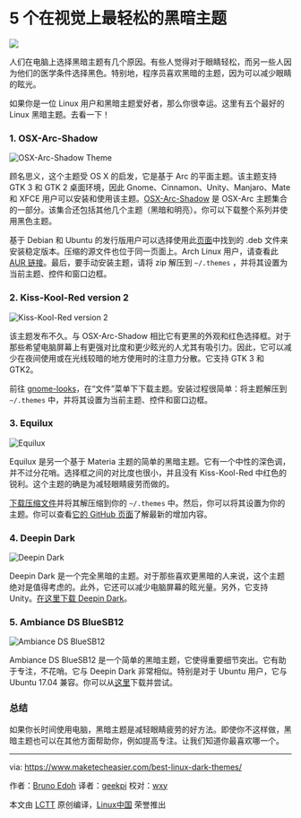 5 个在视觉上最轻松的黑暗主题
======

![](https://www.maketecheasier.com/assets/uploads/2017/12/linux-themes.png)

人们在电脑上选择黑暗主题有几个原因。有些人觉得对于眼睛轻松，而另一些人因为他们的医学条件选择黑色。特别地，程序员喜欢黑暗的主题，因为可以减少眼睛的眩光。

如果你是一位 Linux 用户和黑暗主题爱好者，那么你很幸运。这里有五个最好的 Linux 黑暗主题。去看一下！

### 1. OSX-Arc-Shadow

![OSX-Arc-Shadow Theme][1]

顾名思义，这个主题受 OS X 的启发，它是基于 Arc 的平面主题。该主题支持 GTK 3 和 GTK 2 桌面环境，因此 Gnome、Cinnamon、Unity、Manjaro、Mate 和 XFCE 用户可以安装和使用该主题。[OSX-Arc-Shadow][2] 是 OSX-Arc 主题集合的一部分。该集合还包括其他几个主题（黑暗和明亮）。你可以下载整个系列并使用黑色主题。

基于 Debian 和 Ubuntu 的发行版用户可以选择使用此[页面][3]中找到的 .deb 文件来安装稳定版本。压缩的源文件也位于同一页面上。Arch Linux 用户，请查看此 [AUR 链接][4]。最后，要手动安装主题，请将 zip 解压到 `~/.themes` ，并将其设置为当前主题、控件和窗口边框。

### 2. Kiss-Kool-Red version 2

![Kiss-Kool-Red version 2 ][5]

该主题发布不久。与 OSX-Arc-Shadow 相比它有更黑的外观和红色选择框。对于那些希望电脑屏幕上有更强对比度和更少眩光的人尤其有吸引力。因此，它可以减少在夜间使用或在光线较暗的地方使用时的注意力分散。它支持 GTK 3 和 GTK2。

前往 [gnome-looks][6]，在“文件”菜单下下载主题。安装过程很简单：将主题解压到 `~/.themes` 中，并将其设置为当前主题、控件和窗口边框。

### 3. Equilux

![Equilux][7]

Equilux 是另一个基于 Materia 主题的简单的黑暗主题。它有一个中性的深色调，并不过分花哨。选择框之间的对比度也很小，并且没有 Kiss-Kool-Red 中红色的锐利。这个主题的确是为减轻眼睛疲劳而做的。

[下载压缩文件][8]并将其解压缩到你的 `~/.themes` 中。然后，你可以将其设置为你的主题。你可以查看[它的 GitHub 页面][9]了解最新的增加内容。

### 4. Deepin Dark

![Deepin Dark][10]

Deepin Dark 是一个完全黑暗的主题。对于那些喜欢更黑暗的人来说，这个主题绝对是值得考虑的。此外，它还可以减少电脑屏幕的眩光量。另外，它支持 Unity。[在这里下载 Deepin Dark][11]。

### 5. Ambiance DS BlueSB12

![Ambiance DS BlueSB12 ][12]

Ambiance DS BlueSB12 是一个简单的黑暗主题，它使得重要细节突出。它有助于专注，不花哨。它与 Deepin Dark 非常相似。特别是对于 Ubuntu 用户，它与 Ubuntu 17.04 兼容。你可以从[这里][13]下载并尝试。

### 总结

如果你长时间使用电脑，黑暗主题是减轻眼睛疲劳的好方法。即使你不这样做，黑暗主题也可以在其他方面帮助你，例如提高专注。让我们知道你最喜欢哪一个。

--------------------------------------------------------------------------------

via: https://www.maketecheasier.com/best-linux-dark-themes/

作者：[Bruno Edoh][a]
译者：[geekpi](https://github.com/geekpi)
校对：[wxy](https://github.com/wxy)

本文由 [LCTT](https://github.com/LCTT/TranslateProject) 原创编译，[Linux中国](https://linux.cn/) 荣誉推出

[a]:https://www.maketecheasier.com
[1]:https://www.maketecheasier.com/assets/uploads/2017/12/osx-arc-shadow.png (OSX-Arc-Shadow Theme)
[2]:https://github.com/LinxGem33/OSX-Arc-Shadow/
[3]:https://github.com/LinxGem33/OSX-Arc-Shadow/releases
[4]:https://aur.archlinux.org/packages/osx-arc-shadow/
[5]:https://www.maketecheasier.com/assets/uploads/2017/12/Kiss-Kool-Red.png (Kiss-Kool-Red version 2 )
[6]:https://www.gnome-look.org/p/1207964/
[7]:https://www.maketecheasier.com/assets/uploads/2017/12/equilux.png (Equilux)
[8]:https://www.gnome-look.org/p/1182169/
[9]:https://github.com/ddnexus/equilux-theme
[10]:https://www.maketecheasier.com/assets/uploads/2017/12/deepin-dark.png (Deepin Dark )
[11]:https://www.gnome-look.org/p/1190867/
[12]:https://www.maketecheasier.com/assets/uploads/2017/12/ambience.png (Ambiance DS BlueSB12 )
[13]:https://www.gnome-look.org/p/1013664/
